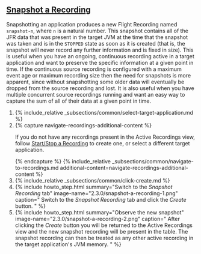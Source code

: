 ## [Snapshot a Recording](#snapshot-a-recording)
Snapshotting an application produces a new Flight Recording named `snapshot-n`,
where `n` is a natural number. This snapshot contains all of the JFR data that
was present in the target JVM at the time that the snapshot was taken and is in
the `STOPPED` state as soon as it is created (that is, the snapshot will never
record any further information and is fixed in size). This is useful when you
have an ongoing, continuous recording active in a target application and want
to preserve the specific information at a given point in time. If the
continuous source recording is configured with a maximum event age or maximum
recording size then the need for snapshots is more apparent, since without
snapshotting some older data will eventually be dropped from the source
recording and lost. It is also useful when you have multiple concurrent source
recordings running and want an easy way to capture the sum of all of their data
at a given point in time.

<ol>
  <li>
    {% include_relative _subsections/common/select-target-application.md %}
  </li>
  <li>
    {% capture navigate-recordings-additional-content %}
      <p>
        If you do not have any recordings present in the Active Recordings
        view, follow
        <a href="{{ page.url }}#startstop-a-recording">Start/Stop a Recording</a>
        to create one, or select a different target application.
      </p>
    {% endcapture %}
    {% include_relative _subsections/common/navigate-to-recordings.md additional-content=navigate-recordings-additional-content %}
  </li>
  <li>
    {% include_relative _subsections/common/click-create.md %}
  </li>
  <li>
    {% include howto_step.html
      summary="Switch to the <i>Snapshot Recording</i> tab"
      image-name="2.3.0/snapshot-a-recording-1.png"
      caption="
        Switch to the <i>Snapshot Recording</i> tab and click the <i>Create</i>
        button.
      "
    %}
  </li>
  <li>
    {% include howto_step.html
      summary="Observe the new snapshot"
      image-name="2.3.0/snapshot-a-recording-2.png"
      caption="
        After clicking the <i>Create</i> button you will be returned to the
        Active Recordings view and the new snapshot recording will be present
        in the table. The snapshot recording can then be treated as any other
        active recording in the target application's JVM memory.
      "
    %}
  </li>
</ol>

